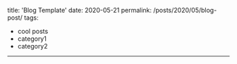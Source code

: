 title: 'Blog Template'
date: 2020-05-21
permalink: /posts/2020/05/blog-post/
tags:
  - cool posts
  - category1
  - category2
---

